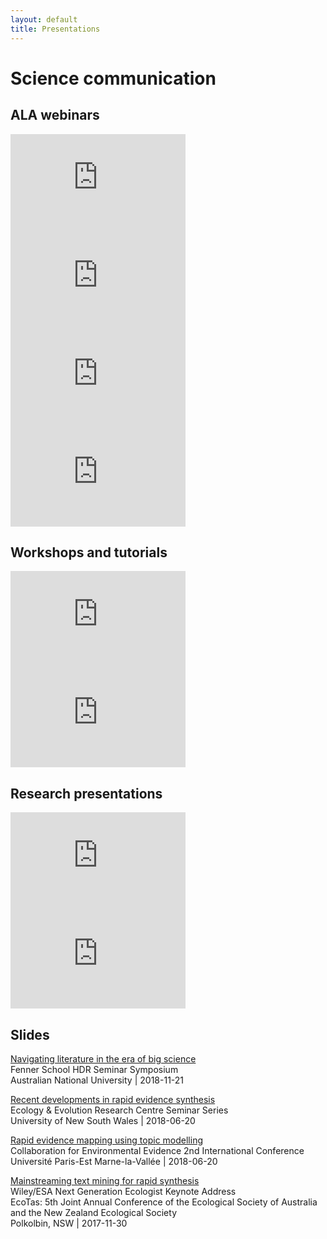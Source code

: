 ```yaml
---
layout: default
title: Presentations
---
```

<head>
  <!-- Global site tag (gtag.js) - Google Analytics -->
  <script async src="https://www.googletagmanager.com/gtag/js?id=UA-121833450-1"></script>
  <script>
    window.dataLayer = window.dataLayer || [];
    function gtag(){dataLayer.push(arguments);}
    gtag('js', new Date());

    gtag('config', 'UA-121833450-1');
  </script>
</head>


# Science communication

## ALA webinars

<iframe 
  width="280" 
  height="157" 
  src="https://www.youtube.com/embed/-lOHhW3Wbgo" 
  title="YouTube video player" 
  frameborder="0" 
  allow="accelerometer; autoplay; clipboard-write; encrypted-media; gyroscope; picture-in-picture" 
  allowfullscreen></iframe>

<iframe 
  width="280" 
  height="157" 
  src="https://www.youtube.com/embed/1wmq4dp3ldU" 
  title="YouTube video player" 
  frameborder="0" 
  allow="accelerometer; autoplay; clipboard-write; encrypted-media; gyroscope; picture-in-picture" 
  allowfullscreen></iframe>

<iframe 
  width="280" 
  height="157" 
  src="https://www.youtube.com/embed/1KG39INT7vQ" 
  title="YouTube video player" 
  frameborder="0" 
  allow="accelerometer; autoplay; clipboard-write; encrypted-media; gyroscope; picture-in-picture" 
  allowfullscreen></iframe>  
  
<iframe 
  width="280" 
  height="157" 
  src="https://www.youtube.com/embed/KQ39wR5qcnc" 
  title="YouTube video player" 
  frameborder="0" 
  allow="accelerometer; autoplay; clipboard-write; encrypted-media; gyroscope; picture-in-picture" 
  allowfullscreen></iframe>


## Workshops and tutorials

<iframe 
  width="280" 
  height="157" 
  src="https://www.youtube.com/embed/A5XBh8zAMfo" 
  title="YouTube video player" 
  frameborder="0" 
  allow="accelerometer; autoplay; clipboard-write; encrypted-media; gyroscope; picture-in-picture" 
  allowfullscreen></iframe>  
  
<iframe 
  width="280" 
  height="157" 
  src="https://www.youtube.com/embed/h5-gbq2-NJg" 
  title="YouTube video player" 
  frameborder="0" 
  allow="accelerometer; autoplay; clipboard-write; encrypted-media; gyroscope; picture-in-picture" 
  allowfullscreen></iframe>


## Research presentations


<iframe 
  width="280" 
  height="157" 
  src="https://www.youtube.com/embed/FejSyueZVqw" 
  title="YouTube video player" 
  frameborder="0" 
  allow="accelerometer; autoplay; clipboard-write; encrypted-media; gyroscope; picture-in-picture" 
  allowfullscreen></iframe>  
  
<iframe 
  width="280" 
  height="157" 
  src="https://www.youtube.com/embed/ty99Qca7b18" 
  title="YouTube video player" 
  frameborder="0" 
  allow="accelerometer; autoplay; clipboard-write; encrypted-media; gyroscope; picture-in-picture" 
  allowfullscreen></iframe>
  

## Slides

<p>
<a href="/assets/presentations/2018_11_21_Fenner_School_ANU.html">Navigating literature in the era of big science</a><br>
Fenner School HDR Seminar Symposium<br>
Australian National University | 2018-11-21
</p>
<p>
<a href="/assets/presentations/2018_06_20_UNSW.html">Recent developments in rapid evidence synthesis</a><br>
Ecology & Evolution Research Centre Seminar Series<br>
University of New South Wales | 2018-06-20
</p>
<p>
<a href="/assets/presentations/2018_04_20_CEE.html">Rapid evidence mapping using topic modelling</a><br>
Collaboration for Environmental Evidence 2nd International Conference<br>
Université Paris-Est Marne-la-Vallée | 2018-06-20
</p>
<p>
<a href="/assets/presentations/2017_11_30_EcoTas_Keynote.html">Mainstreaming text mining for rapid synthesis</a><br>
Wiley/ESA Next Generation Ecologist Keynote Address<br>
EcoTas: 5th Joint Annual Conference of the Ecological Society of Australia and the New Zealand Ecological Society<br>
Polkolbin, NSW | 2017-11-30
</p>